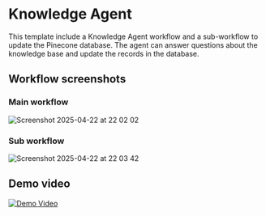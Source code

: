 # Knowledge Agent

This template include a Knowledge Agent workflow and a sub-workflow to update the Pinecone database.
The agent can answer questions about the knowledge base and update the records in the database.

## Workflow screenshots

### Main workflow

![Screenshot 2025-04-22 at 22 02 02](https://github.com/user-attachments/assets/ab8a9acf-e487-4361-8960-5274ecd845ce)

### Sub workflow

![Screenshot 2025-04-22 at 22 03 42](https://github.com/user-attachments/assets/2781478d-8946-4c7e-a5d8-4d5a93449f3f)

## Demo video

[![Demo Video](https://img.youtube.com/vi/cpi41hlIjM4/0.jpg)](https://www.youtube.com/watch?v=cpi41hlIjM4)

